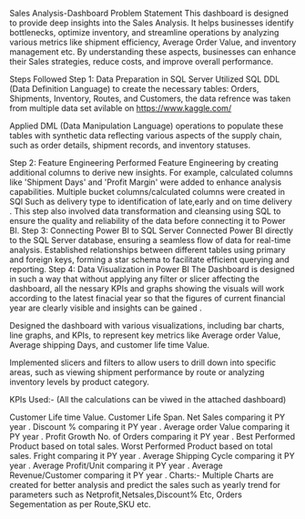Sales Analysis-Dashboard
Problem Statement
This dashboard is designed to provide deep insights into the Sales Analysis. It helps businesses identify bottlenecks, optimize inventory, and streamline operations by analyzing various metrics like shipment efficiency, Average Order Value, and inventory management etc. By understanding these aspects, businesses can enhance their Sales strategies, reduce costs, and improve overall performance.

Steps Followed
Step 1: Data Preparation in SQL Server
Utilized SQL DDL (Data Definition Language) to create the necessary tables: Orders, Shipments, Inventory, Routes, and Customers, the data refrence was taken from multiple data set avilable on https://www.kaggle.com/

Applied DML (Data Manipulation Language) operations to populate these tables with synthetic data reflecting various aspects of the supply chain, such as order details, shipment records, and inventory statuses.

Step 2: Feature Engineering
Performed Feature Engineering by creating additional columns to derive new insights. For example, calculated columns like 'Shipment Days' and 'Profit Margin' were added to enhance analysis capabilities.
Multiple bucket columns/calculated columns were created in SQl Such as delivery type to identification of late,early and on time delivery .
This step also involved data transformation and cleansing using SQL to ensure the quality and reliability of the data before connecting it to Power BI.
Step 3: Connecting Power BI to SQL Server
Connected Power BI directly to the SQL Server database, ensuring a seamless flow of data for real-time analysis.
Established relationships between different tables using primary and foreign keys, forming a star schema to facilitate efficient querying and reporting.
Step 4: Data Visualization in Power BI
The Dashboard is designed in such a way that without applying any filter or slicer affecting the dashboard, all the nessary KPIs and graphs showing the visuals will work according to the latest finacial year so that the figures of current financial year
are clearly visible and insights can be gained .

Designed the dashboard with various visualizations, including bar charts, line graphs, and KPIs, to represent key metrics like Average order Value, Average shipping Days, and customer life time Value.

Implemented slicers and filters to allow users to drill down into specific areas, such as viewing shipment performance by route or analyzing inventory levels by product category.

KPIs Used:-
(All the calculations can be viwed in the attached dashboard)

Customer Life time Value.
Customer Life Span.
Net Sales comparing it PY year .
Discount % comparing it PY year .
Average order Value comparing it PY year .
Profit Growth
No. of Orders comparing it PY year .
Best Performed Product based on total sales.
Worst Performed Product based on total sales.
Fright comparing it PY year .
Average Shipping Cycle comparing it PY year .
Average Profit/Unit comparing it PY year .
Average Revenue/Customer comparing it PY year .
Charts:-
Multiple Charts are created for better analysis and predict the sales such as yearly trend for parameters such as Netprofit,Netsales,Discount% Etc, Orders Segementation as per Route,SKU etc.
